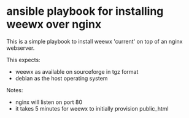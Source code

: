 # ansible playbook for installing weewx over nginx

This is a simple playbook to install weewx 'current'
on top of an nginx webserver.

This expects:
 - weewx as available on sourceforge in tgz format
 - debian as the host operating system

Notes:
 - nginx will listen on port 80
 - it takes 5 minutes for weewx to initially provision public_html
